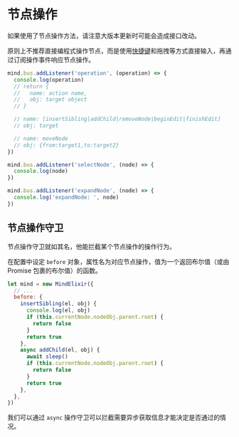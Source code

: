 # 节点操作

如果使用了节点操作方法，请注意大版本更新时可能会造成接口改动。

原则上不推荐直接编程式操作节点，而是使用[快捷键](./shortcuts.md)和拖拽等方式直接输入，再通过订阅操作事件响应节点操作。

```js
mind.bus.addListener('operation', (operation) => {
  console.log(operation)
  // return {
  //   name: action name,
  //   obj: target object
  // }

  // name: [insertSibling|addChild|removeNode|beginEdit|finishEdit]
  // obj: target

  // name: moveNode
  // obj: {from:target1,to:target2}
})

mind.bus.addListener('selectNode', (node) => {
  console.log(node)
})

mind.bus.addListener('expandNode', (node) => {
  console.log('expandNode: ', node)
})
```

## 节点操作守卫

节点操作守卫就如其名，他能拦截某个节点操作的操作行为。

在配置中设定 `before` 对象，属性名为对应节点操作，值为一个返回布尔值（或由 Promise 包裹的布尔值）的函数。

```js
let mind = new MindElixir({
  // ...
  before: {
    insertSibling(el, obj) {
      console.log(el, obj)
      if (this.currentNode.nodeObj.parent.root) {
        return false
      }
      return true
    },
    async addChild(el, obj) {
      await sleep()
      if (this.currentNode.nodeObj.parent.root) {
        return false
      }
      return true
    },
  },
})
```

我们可以通过 `async` 操作守卫可以拦截需要异步获取信息才能决定是否通过的情况。